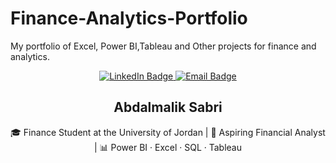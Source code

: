 # Finance-Analytics-Portfolio
My portfolio of Excel, Power BI,Tableau and Other projects for finance and analytics.
<p align="center">
  <a href="https://www.linkedin.com/in/abdalmalik-sabri-fmva-cfm-23a656254" target="_blank">
    <img src="https://img.shields.io/badge/LinkedIn-0077B5?style=for-the-badge&logo=linkedin&logoColor=white" alt="LinkedIn Badge"/>
  </a>
  <a href="mailto:aboodsabri2004@gmail.com">
    <img src="https://img.shields.io/badge/Email-D14836?style=for-the-badge&logo=gmail&logoColor=white" alt="Email Badge"/>
  </a>
</p>

<h2 align="center">Abdalmalik Sabri</h2>
<p align="center">
  🎓 Finance Student at the University of Jordan | 💼 Aspiring Financial Analyst | 📊 Power BI · Excel · SQL · Tableau
</p>

